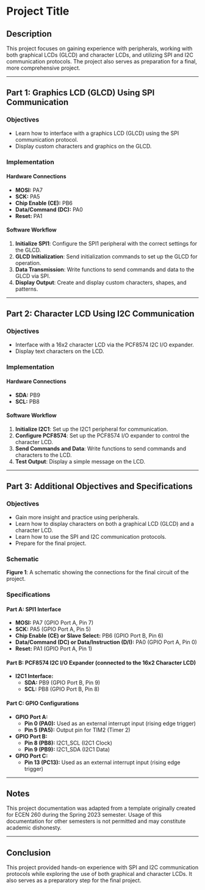 # Project Title

## Description
This project focuses on gaining experience with peripherals, working with both graphical LCDs (GLCD) and character LCDs, and utilizing SPI and I2C communication protocols. The project also serves as preparation for a final, more comprehensive project.

---

## Part 1: Graphics LCD (GLCD) Using SPI Communication

### Objectives
- Learn how to interface with a graphics LCD (GLCD) using the SPI communication protocol.
- Display custom characters and graphics on the GLCD.

### Implementation
#### Hardware Connections
- **MOSI:** PA7
- **SCK:** PA5
- **Chip Enable (CE):** PB6
- **Data/Command (DC):** PA0
- **Reset:** PA1

#### Software Workflow
1. **Initialize SPI1**: Configure the SPI1 peripheral with the correct settings for the GLCD.
2. **GLCD Initialization**: Send initialization commands to set up the GLCD for operation.
3. **Data Transmission**: Write functions to send commands and data to the GLCD via SPI.
4. **Display Output**: Create and display custom characters, shapes, and patterns.

---

## Part 2: Character LCD Using I2C Communication

### Objectives
- Interface with a 16x2 character LCD via the PCF8574 I2C I/O expander.
- Display text characters on the LCD.

### Implementation
#### Hardware Connections
- **SDA:** PB9
- **SCL:** PB8

#### Software Workflow
1. **Initialize I2C1**: Set up the I2C1 peripheral for communication.
2. **Configure PCF8574**: Set up the PCF8574 I/O expander to control the character LCD.
3. **Send Commands and Data**: Write functions to send commands and characters to the LCD.
4. **Test Output**: Display a simple message on the LCD.

---

## Part 3: Additional Objectives and Specifications

### Objectives
- Gain more insight and practice using peripherals.
- Learn how to display characters on both a graphical LCD (GLCD) and a character LCD.
- Learn how to use the SPI and I2C communication protocols.
- Prepare for the final project.

### Schematic
**Figure 1**: A schematic showing the connections for the final circuit of the project.

### Specifications
#### Part A: SPI1 Interface
- **MOSI:** PA7 (GPIO Port A, Pin 7)
- **SCK:** PA5 (GPIO Port A, Pin 5)
- **Chip Enable (CE) or Slave Select:** PB6 (GPIO Port B, Pin 6)
- **Data/Command (DC) or Data/Instruction (D/I):** PA0 (GPIO Port A, Pin 0)
- **Reset:** PA1 (GPIO Port A, Pin 1)

#### Part B: PCF8574 I2C I/O Expander (connected to the 16x2 Character LCD)
- **I2C1 Interface:**
  - **SDA:** PB9 (GPIO Port B, Pin 9)
  - **SCL:** PB8 (GPIO Port B, Pin 8)

#### Part C: GPIO Configurations
- **GPIO Port A:**
  - **Pin 0 (PA0):** Used as an external interrupt input (rising edge trigger)
  - **Pin 5 (PA5):** Output pin for TIM2 (Timer 2)
- **GPIO Port B:**
  - **Pin 8 (PB8):** I2C1_SCL (I2C1 Clock)
  - **Pin 9 (PB9):** I2C1_SDA (I2C1 Data)
- **GPIO Port C:**
  - **Pin 13 (PC13):** Used as an external interrupt input (rising edge trigger)

---

## Notes
This project documentation was adapted from a template originally created for ECEN 260 during the Spring 2023 semester. Usage of this documentation for other semesters is not permitted and may constitute academic dishonesty.

---

## Conclusion
This project provided hands-on experience with SPI and I2C communication protocols while exploring the use of both graphical and character LCDs. It also serves as a preparatory step for the final project.
